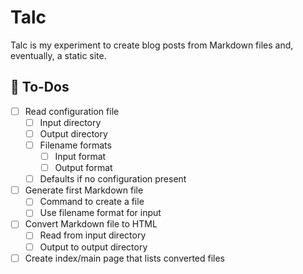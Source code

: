 # Talc

Talc is my experiment to create blog posts from Markdown files and, eventually,
a static site.

## 📝 To-Dos

- [ ] Read configuration file
  - [ ] Input directory
  - [ ] Output directory
  - [ ] Filename formats
    - [ ] Input format
    - [ ] Output format
  - [ ] Defaults if no configuration present
- [ ] Generate first Markdown file
  - [ ] Command to create a file
  - [ ] Use filename format for input
- [ ] Convert Markdown file to HTML
  - [ ] Read from input directory
  - [ ] Output to output directory
- [ ] Create index/main page that lists converted files
